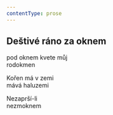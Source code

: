 ```yaml
---
contentType: prose
---
```


<section>

## Deštivé ráno za oknem

pod oknem kvete můj  
rodokmen

Kořen má v zemi  
mává haluzemi

Nezaprší-li  
nezmoknem

</section>
